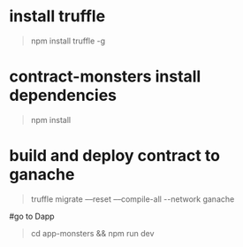 # install truffle

> npm install truffle -g

# contract-monsters install dependencies

> npm install

# build and deploy contract to ganache 

> truffle migrate ––reset ––compile-all --network ganache


#go to Dapp

> cd app-monsters && npm run dev